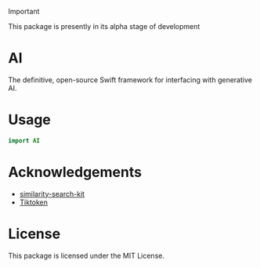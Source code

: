 > [!IMPORTANT]
> This package is presently in its alpha stage of development

# AI

The definitive, open-source Swift framework for interfacing with generative AI.

# Usage

```swift
import AI
```

# Acknowledgements
- [similarity-search-kit](https://github.com/ZachNagengast/similarity-search-kit)
- [Tiktoken](https://github.com/aespinilla/Tiktoken)

# License 

This package is licensed under the MIT License. 
 
